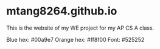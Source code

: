 # mtang8264.github.io
This is the website of my WE project for my AP CS A class.

Blue hex: #00a9e7
Orange hex: #ff8f00
Font: #525252
